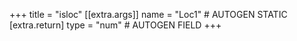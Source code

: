 +++
title = "isloc"
[[extra.args]]
name = "Loc1" # AUTOGEN STATIC
[extra.return]
type = "num" # AUTOGEN FIELD
+++